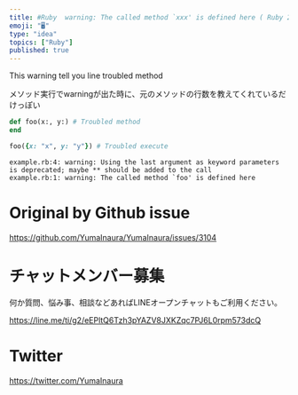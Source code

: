 ```yaml
---
title: #Ruby  warning: The called method `xxx' is defined here ( Ruby 2.7 )
emoji: "🖥"
type: "idea"
topics: ["Ruby"]
published: true
---
```


This warning tell you line troubled method 

メソッド実行でwarningが出た時に、元のメソッドの行数を教えてくれているだけっぽい

```rb
def foo(x:, y:) # Troubled method
end

foo({x: "x", y: "y"}) # Troubled execute
```

```
example.rb:4: warning: Using the last argument as keyword parameters is deprecated; maybe ** should be added to the call
example.rb:1: warning: The called method `foo' is defined here
```

# Original by Github issue

https://github.com/YumaInaura/YumaInaura/issues/3104











<!-- Update From Qiita API -->

# チャットメンバー募集


何か質問、悩み事、相談などあればLINEオープンチャットもご利用ください。

https://line.me/ti/g2/eEPltQ6Tzh3pYAZV8JXKZqc7PJ6L0rpm573dcQ





# Twitter


https://twitter.com/YumaInaura


<!-- Update From Qiita API -->


